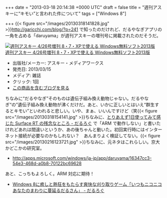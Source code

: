 
+++
date = "2013-03-18 20:14:38 +0000 UTC"
draft = false
title = "週刊アスキーに“キモい”と言われた件について"
tags = ["Windows 8"]

+++
{{< figure src="/images/20130318141828.jpg"  >}}<a href="http://garicchi.com/blog/?p=241">http://garicchi.com/blog/?p=241</a> で知ったのだけれど、だるやなぎアプリの一角を占める「daruyama」が週刊アスキーの増刊号に掲載されたのだそうだ。<div class="hatena-asin-detail"><a href="http://www.amazon.co.jp/exec/obidos/ASIN/B00BEZ37VY/bestylesnet-22/"><img src="https://images-fe.ssl-images-amazon.com/images/I/61ernCj2xKL._SL160_.jpg" class="hatena-asin-detail-image" alt="週刊アスキー 4/26号増刊 8・7・XPで使える Windows無料ソフト2013版" title="週刊アスキー 4/26号増刊 8・7・XPで使える Windows無料ソフト2013版"/></a><div class="hatena-asin-detail-info"><a href="http://www.amazon.co.jp/exec/obidos/ASIN/B00BEZ37VY/bestylesnet-22/">週刊アスキー 4/26号増刊 8・7・XPで使える Windows無料ソフト2013版</a><ul><li><span class="hatena-asin-detail-label">出版社/メーカー:</span> アスキー・メディアワークス</li><li><span class="hatena-asin-detail-label">発売日:</span> 2013/03/15</li><li><span class="hatena-asin-detail-label">メディア:</span> 雑誌</li><li> <span class="hatena-asin-detail-label">クリック</span>: 1回</li><li><a href="http://d.hatena.ne.jp/asin/B00BEZ37VY/bestylesnet-22" target="_blank">この商品を含むブログを見る</a></li></ul></div><div class="hatena-asin-detail-foot"></div></div>ちなみに“だるやなぎ”そのものは遺伝子組み換え動物じゃない。だるやなぎ“の”遺伝子組み換え動物が沸くだけだ。あと、いかに正しいとはいえ“群生するとキモい”といわれると悲しい。いや、まぁ、いいんですけど（笑{{< figure src="/images/20130318154141.jpg"  >}}ちなみに、<a href="https://blog.daruyanagi.jp/entry/2013/03/17/231841">とりあえず1日使ってみて感じた Surface RT の残念なところ - だるろぐ</a> で「ARM で動作しない」と書いたけれどあれは間違いというか、あの後ちゃんと動いた。初回実行時にはインターネット接続が必要なのかもしれない？　あんまりよく検証してない。{{< figure src="/images/20130216123721.jpg"  >}}ちなみに、元ネタはこれらしい。京大かどこかの研究室。

<ul>
<li><a href="http://apps.microsoft.com/windows/ja-jp/app/daruyama/16347cc3-54e3-468d-a0b8-70122bc69628">http://apps.microsoft.com/windows/ja-jp/app/daruyama/16347cc3-54e3-468d-a0b8-70122bc69628</a></li>
</ul>あと、こっちもよろしく。ARM 対応に期待！

<ul>
<li><a href="https://blog.daruyanagi.jp/entry/2012/10/25/220840">Windows 8に癒しと熱狂をもたらす爽快な刈り取りゲーム「いつもニコニコあなたのまわりに蔓延るだるさん」 - だるろぐ</a></li>
</ul>

